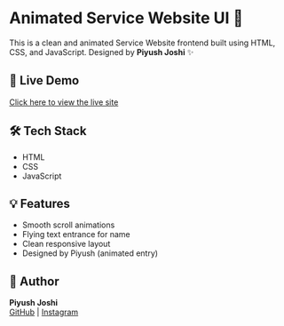 # Animated Service Website UI 🚀

This is a clean and animated Service Website frontend built using HTML, CSS, and JavaScript. Designed by **Piyush Joshi** ✨

## 🔗 Live Demo
[Click here to view the live site](https://yourusername.github.io/your-repo-name/)

## 🛠️ Tech Stack
- HTML
- CSS
- JavaScript

## 💡 Features
- Smooth scroll animations
- Flying text entrance for name
- Clean responsive layout
- Designed by Piyush (animated entry)

## 📌 Author
**Piyush Joshi**  
[GitHub](https://github.com/withpiyushhz) | [Instagram](https://instagram.com/withpiyushhz)
